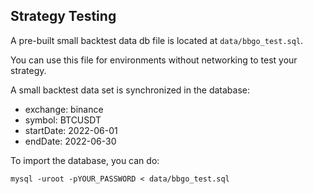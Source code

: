 ## Strategy Testing

A pre-built small backtest data db file is located at `data/bbgo_test.sql`.

You can use this file for environments without networking to test your strategy.

A small backtest data set is synchronized in the database:

- exchange: binance
- symbol: BTCUSDT
- startDate: 2022-06-01
- endDate: 2022-06-30

To import the database, you can do:

```shell
mysql -uroot -pYOUR_PASSWORD < data/bbgo_test.sql
```
